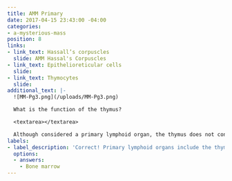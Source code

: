 ```yaml
---
title: AMM Primary
date: 2017-04-15 23:43:00 -04:00
categories:
- a-mysterious-mass
position: 8
links:
- link_text: Hassall’s corpuscles
  slide: AMM Hassal's Corpuscles
- link_text: Epithelioreticular cells
  slide: 
- link_text: Thymocytes
  slide: 
additional_text: |-
  ![MM-Pg3.png](/uploads/MM-Pg3.png)

  What is the function of the thymus?

  <textarea></textarea>

  Although considered a primary lymphoid organ, the thymus does not contain a stroma of reticulin fibers like many lymphoid organs. Instead, the supporting stroma arises from:
labels:
- label_description: 'Correct! Primary lymphoid organs include the thymus and '
  options:
  - answers:
    - Bone marrow
---
```


